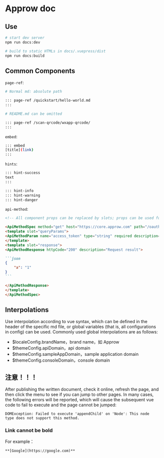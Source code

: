 # Approw doc

## Use

```bash
# start dev server
npm run docs:dev

# build to static HTMLs in docs/.vuepress/dist
npm run docs:build
```

## Common Components

`page-ref`:

```bash
# Normal md: absolute path

::: page-ref /quickstart/hello-world.md
:::

# README.md can be omitted

::: page-ref /scan-qrcode/wxapp-qrcode/
:::

```

`embed`:

```bash
::: embed
[title](link)
:::
```

`hints`:

```bash
::: hint-success
text
:::

::: hint-info
::: hint-warning
::: hint-danger
```

`api-method`:

````markdown
<!-- All component props can be replaced by slots; props can be used for pure strings; use slot if there is Markdown -->

<ApiMethodSpec method="get" host="https://core.approw.com" path="/oauth/me" summary="use access_token to exchange user infomation">
<template slot="queryParams">
<ApiMethodParam name="access_token" type="string" required description="access_token" />
</template>
<template slot="response">
<ApiMethodResponse httpCode="200" description="Request result">

```json
{
	"a": "1"
}
```

</ApiMethodResponse>
</template>
</ApiMethodSpec>
````

## Interpolations

Use interpolation according to vue syntax, which can be defined in the header of the specific md file, or global variables (that is, all configurations in config) can be used. Commonly used global interpolations are as follows:

-   \$localeConfig.brandName，brand name，如 Approw
-   \$themeConfig.apiDomain，api domain
-   \$themeConfig.sampleAppDomain，sample application domain
-   \$themeConfig.consoleDomain，console domain

## 注意！！！

After publishing the written document, check it online, refresh the page, and then click the menu to see if you can jump to other pages. In many cases, the following errors will be reported, which will cause the subsequent vue code to fail to execute and the page cannot be jumped:

```
DOMException: Failed to execute 'appendChild' on 'Node': This node type does not support this method.
```

### Link cannot be bold

For example：

```markdown
**[Google](https://google.com)**
```
